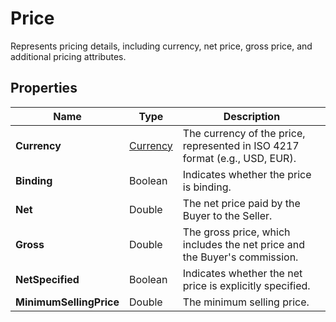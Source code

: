 # Price

Represents pricing details, including currency, net price, gross price, and additional pricing attributes.

## Properties

| Name | Type | Description |
|------|------|-------------|
| **Currency** | [Currency](/docs/apis/for-sellers/connectors-pull-developers-api/api-reference/currency) | The currency of the price, represented in ISO 4217 format (e.g., USD, EUR). |
| **Binding** | Boolean | Indicates whether the price is binding. |
| **Net** | Double | The net price paid by the Buyer to the Seller. |
| **Gross** | Double | The gross price, which includes the net price and the Buyer's commission. |
| **NetSpecified** | Boolean | Indicates whether the net price is explicitly specified. |
| **MinimumSellingPrice** | Double | The minimum selling price. |
